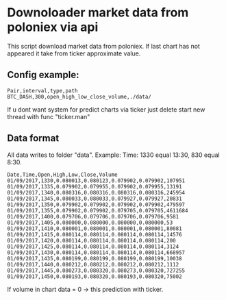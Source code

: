 # Downoloader market data from poloniex via api
This script download market data from poloniex. 
If last chart has not appeared it take from ticker approximate value. 

## Config example:
```
Pair,interval,type,path
BTC_DASH,300,open_high_low_close_volume,./data/
```
If u dont want system for predict charts via ticker just delete start new thread with func "ticker.man"



## Data format
All data writes to folder "data". Example:
Time: 1330 equal 13:30, 830 equal 8:30.
```
Date,Time,Open,High,Low,Close,Volume
01/09/2017,1330,0.080013,0.080123,0.079902,0.079902,107951
01/09/2017,1335,0.079902,0.079955,0.079902,0.079955,13191
01/09/2017,1340,0.080316,0.080316,0.080316,0.080316,245954
01/09/2017,1345,0.080033,0.080033,0.079927,0.079927,20831
01/09/2017,1350,0.079902,0.079902,0.079902,0.079902,479597
01/09/2017,1355,0.079902,0.079902,0.079705,0.079705,4611684
01/09/2017,1400,0.079706,0.079706,0.079706,0.079706,9581
01/09/2017,1405,0.080000,0.080000,0.080000,0.080000,53
01/09/2017,1410,0.080001,0.080001,0.080001,0.080001,80081
01/09/2017,1415,0.080114,0.080114,0.080114,0.080114,14576
01/09/2017,1420,0.080114,0.080114,0.080114,0.080114,200
01/09/2017,1425,0.080114,0.080114,0.080114,0.080114,3124
01/09/2017,1430,0.080114,0.080114,0.080114,0.080114,668957
01/09/2017,1435,0.080199,0.080199,0.080199,0.080199,10038
01/09/2017,1440,0.080212,0.080212,0.080212,0.080212,1112
01/09/2017,1445,0.080273,0.080320,0.080273,0.080320,727255
01/09/2017,1450,0.080193,0.080320,0.080193,0.080320,75002
```
If volume in chart data = 0 -> this prediction with ticker.
